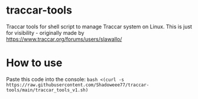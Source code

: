 # traccar-tools

Traccar tools for shell script to manage Traccar system on Linux. This is just for visibility - originally made by https://www.traccar.org/forums/users/slawallo/

# How to use
Paste this code into the console:
`bash <(curl -s https://raw.githubusercontent.com/Shadoweee77/traccar-tools/main/traccar_tools_v1.sh)`
